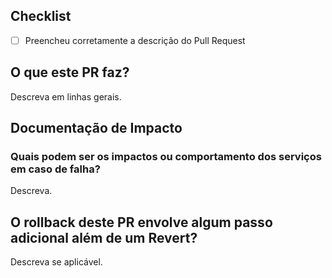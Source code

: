 ## Checklist

- [ ] Preencheu corretamente a descrição do Pull Request

## O que este PR faz?

Descreva em linhas gerais.

## Documentação de Impacto

### Quais podem ser os impactos ou comportamento dos serviços em caso de falha?

Descreva.

## O rollback deste PR envolve algum passo adicional além de um Revert?

Descreva se aplicável.
